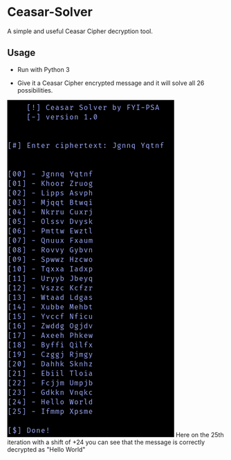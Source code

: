 # Ceasar-Solver
 A simple and useful Ceasar Cipher decryption tool.


## Usage
- Run with Python 3

- Give it a Ceasar Cipher encrypted message and it will solve all 26 possibilities.

![example](readme_example.png)
Here on the 25th iteration with a shift of +24 you can see that the message is correctly decrypted as "Hello World"
